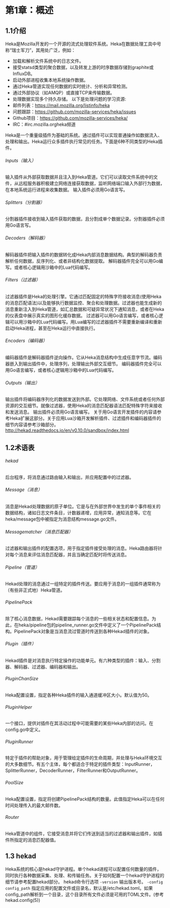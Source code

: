 第1章：概述
=====
1.1介绍
------
Heka是Mozilla开发的一个开源的流式处理软件系统。Heka在数据处理工具中号称“瑞士军刀”，其用处广泛，例如：
* 加载和解析文件系统中的日志文件。
* 接受statsd类型的聚合数据，以及转发上游的时序数据存储到graphite或InfluxDB。
* 启动外部进程收集本地系统操作数据。
* 通过Heka管道实现任何数据的实时统计、分析和异常检测。
* 通过外部协议（如AMQP）或直接TCP来传输数据。
* 处理数据实现多个持久存储。
以下是处理问题的学习资源:
* 邮件列表：https://mail.mozilla.org/listinfo/heka
* 问题跟踪：https://github.com/mozilla-services/heka/issues
* Github项目：https://github.com/mozilla-services/heka/
* IRC：#irc.mozilla.orgheka频道

Heka是一个重量级插件为基础的系统。通过插件可以实现普通操作如数据流入、处理和输出。Heka运行众多插件执行常见的任务。下面是6种不同类型的Heka插件。

###### Inputs（输入）
输入插件从外部获取数据并且注入到Heka管道。它们可以读取文件系统中的文件，从远程服务器积极建立网络连接获取数据，监听网络端口输入外部行为数据，在本地系统运行进程来收集数据。
输入插件必须用Go语言写。
###### Splitters（分割器）
分割器插件接收到输入插件获取的数据，且分割成单个数据记录。分割器插件必须用Go语言写。
###### Decoders（解码器）
解码器插件把输入插件的数据转化成Heka内部消息数据结构。典型的解码器负责解析任何数据，反序列化、或者非结构化数据提取。
解码器插件完全可以用Go编写。或者核心逻辑用沙箱中的Lua代码编写。
###### Filters（过滤器）
过滤器插件是Heka的处理引擎。它通过匹配固定的特殊字符接收消息(使用Heka的消息匹配语法)以及能够执行数据监控、聚合和处理数据。过滤器也能生成新的消息重新注入到Heka管道，如汇总数据和可疑异常状况下通知消息，或者在Heka的仪表盘中展示真实的图形化缓存数据。
过滤器可以用Go语言编写，或者核心逻辑可以用沙箱中的Lua代码编写。用Lua编写的过滤器插件不需要重新编译和重新启动Heka进程，甚至在Heka运行中直接执行。
###### Encoders（编码器）
编码器插件是解码器插件逆向操作。它从Heka消息结构中生成任意字节流。编码器嵌入到输出插件中，处理序列，处理输出外部交互细节。
编码器插件完全可以用Go语言编写，或者核心逻辑用沙箱中的Lua代码编写。
###### Outputs（输出）
输出插件将编码器序列化的数据发送到外部。它处理网络、文件系统或者任何外部资源的交互细节。就像过滤器，使用Heka的消息匹配器语法匹配特殊字符来接收和发送消息。
输出插件必须用Go语言编写。
关于用Go语言开发插件的内容请参考Heka扩展这部分。关于应用Lua沙箱开发解析插件、过滤插件和编码器插件的细节内容请参考沙箱部分。http://hekad.readthedocs.io/en/v0.10.0/sandbox/index.html

1.2术语表
------
###### hekad
后台程序，将消息通过路由输入和输出，并应用配置中的过滤器。
###### Message（消息）
消息是Hekad处理数据的原子单位。它是与在外部世界中发生的单个事件相关的数据结构，诸如日志文件条目，计数器递增，应用异常，通知消息等。它在heka/message包中被指定为消息结构message.go文件。
###### Messagematcher（消息匹配器）
过滤器和输出插件的配置选项，用于指定插件接受处理的消息。Heka路由器将针对每个消息来评估消息匹配器，并且当确定匹配时将传送消息。
###### Pipeline（管道）
Hekad处理的消息通过一组特定的插件传送。要应用于消息的一组插件通常称为（有些非正式地）Heka管道。
###### PipelinePack
除了核心消息数据，Hekad需要跟踪每个消息的一些相关状态和配置信息。为此，在heka/pipeline包的pipeline_runner.go文件中定义了一个PipelinePack结构。PipelinePack对象是当消息流过管道时传送到各种Hekad插件的对象。
###### Plugin（插件）
Hekad插件是对消息执行特定操作的功能单元。有六种类型的插件：输入、分割器、解码器、过滤器、编码器和输出。

###### PluginChanSize
Heka配置设置，指定各种Heka插件的输入通道缓冲区大小。默认值为50。
###### PluginHelper
一个接口，提供对插件在其活动过程中可能需要的某些Heka内部的访问。在config.go中定义。
###### PluginRunner
特定于插件的帮助对象，用于管理给定插件的生命周期，并处理与Heka环境交互的大多数细节。有五个主体，每个都适合于特定的插件类型：InputRunner，SplitterRunner，DecoderRunner，FilterRunner和OutputRunner。

###### PoolSize
Heka配置设置，指定将创建PipelinePack结构的数量。此值指定Heka可以在任何时间处理传入的最大邮件数。

###### Router
Heka管道中的组件，它接受消息并将它们传送到适当的过滤器和输出插件，如插件所指定的消息匹配器值。

1.3 hekad
------
Heka系统的核心是hekad守护进程。单个hekad进程可以配置任何数量的插件，同时执行各种数据采集、处理、和传输任务。关于如何配置一个hekad守护进程的细节请参考配置hekad部分。
hekad命令行选项
`-version`
输出版本号。
`-config config_path`
指定应用的配置文件或目录名，默认是/etc/hekad.toml。如果config_path解析到一个目录，这个目录所有文件必须是可用的TOML文件。(参考hekad.config(5))
